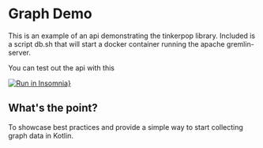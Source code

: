 # Graph Demo
This is an example of an api demonstrating the tinkerpop library. Included is a script db.sh that will start a docker 
container running the apache gremlin-server.

You can test out the api with this

[![Run in Insomnia}](https://insomnia.rest/images/run.svg)](https://insomnia.rest/run/?label=Graph%20Demo&uri=)

## What's the point?
To showcase best practices and provide a simple way to start collecting graph data in Kotlin.